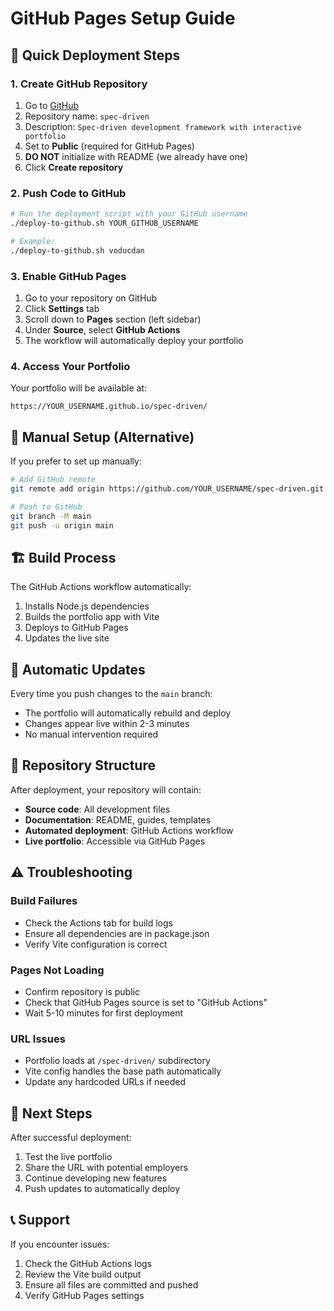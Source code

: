 # GitHub Pages Setup Guide

## 🚀 Quick Deployment Steps

### 1. Create GitHub Repository
1. Go to [GitHub](https://github.com/new)
2. Repository name: `spec-driven`
3. Description: `Spec-driven development framework with interactive portfolio`
4. Set to **Public** (required for GitHub Pages)
5. **DO NOT** initialize with README (we already have one)
6. Click **Create repository**

### 2. Push Code to GitHub
```bash
# Run the deployment script with your GitHub username
./deploy-to-github.sh YOUR_GITHUB_USERNAME

# Example:
./deploy-to-github.sh voducdan
```

### 3. Enable GitHub Pages
1. Go to your repository on GitHub
2. Click **Settings** tab
3. Scroll down to **Pages** section (left sidebar)
4. Under **Source**, select **GitHub Actions**
5. The workflow will automatically deploy your portfolio

### 4. Access Your Portfolio
Your portfolio will be available at:
```
https://YOUR_USERNAME.github.io/spec-driven/
```

## 🔧 Manual Setup (Alternative)

If you prefer to set up manually:

```bash
# Add GitHub remote
git remote add origin https://github.com/YOUR_USERNAME/spec-driven.git

# Push to GitHub
git branch -M main
git push -u origin main
```

## 🏗️ Build Process

The GitHub Actions workflow automatically:
1. Installs Node.js dependencies
2. Builds the portfolio app with Vite
3. Deploys to GitHub Pages
4. Updates the live site

## 🔄 Automatic Updates

Every time you push changes to the `main` branch:
- The portfolio will automatically rebuild and deploy
- Changes appear live within 2-3 minutes
- No manual intervention required

## 📁 Repository Structure

After deployment, your repository will contain:
- **Source code**: All development files
- **Documentation**: README, guides, templates
- **Automated deployment**: GitHub Actions workflow
- **Live portfolio**: Accessible via GitHub Pages

## ⚠️ Troubleshooting

### Build Failures
- Check the Actions tab for build logs
- Ensure all dependencies are in package.json
- Verify Vite configuration is correct

### Pages Not Loading
- Confirm repository is public
- Check that GitHub Pages source is set to "GitHub Actions"
- Wait 5-10 minutes for first deployment

### URL Issues
- Portfolio loads at `/spec-driven/` subdirectory
- Vite config handles the base path automatically
- Update any hardcoded URLs if needed

## 🎯 Next Steps

After successful deployment:
1. Test the live portfolio
2. Share the URL with potential employers
3. Continue developing new features
4. Push updates to automatically deploy

## 📞 Support

If you encounter issues:
1. Check the GitHub Actions logs
2. Review the Vite build output
3. Ensure all files are committed and pushed
4. Verify GitHub Pages settings
